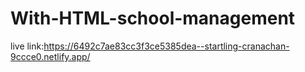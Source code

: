 # With-HTML-school-management
live link:https://6492c7ae83cc3f3ce5385dea--startling-cranachan-9ccce0.netlify.app/
